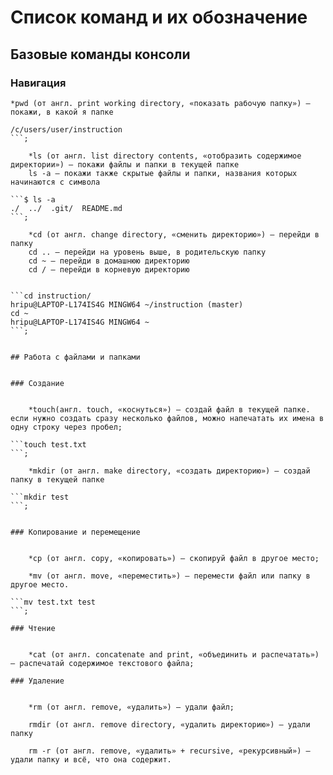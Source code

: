 # Список команд и их обозначение


## Базовые команды консоли


### Навигация


	*pwd (от англ. print working directory, «показать рабочую папку») — покажи, в какой я папке
	
```pwd
/c/users/user/instruction
```;

	*ls (от англ. list directory contents, «отобразить содержимое директории») — покажи файлы и папки в текущей папке
	ls -a — покажи также скрытые файлы и папки, названия которых начинаются с символа

```$ ls -a
./  ../  .git/  README.md
```;

	*cd (от англ. change directory, «сменить директорию») — перейди в папку
	cd .. — перейди на уровень выше, в родительскую папку
	cd ~ — перейди в домашнюю директорию
	cd / — перейди в корневую директорию


```cd instruction/
hripu@LAPTOP-L174IS4G MINGW64 ~/instruction (master)
cd ~
hripu@LAPTOP-L174IS4G MINGW64 ~
```;


## Работа с файлами и папками


### Создание


	*touch(англ. touch, «коснуться») — создай файл в текущей папке. если нужно создать сразу несколько файлов, можно напечатать их имена в одну строку через пробел;

```touch test.txt
```;

	*mkdir (от англ. make directory, «создать директорию») — создай папку в текущей папке

```mkdir test
```;


### Копирование и перемещение


	*cp (от англ. copy, «копировать») — скопируй файл в другое место;

	*mv (от англ. move, «переместить») — перемести файл или папку в другое место.

```mv test.txt test
```;

### Чтение


	*cat (от англ. concatenate and print, «объединить и распечатать») — распечатай содержимое текстового файла;

### Удаление


	*rm (от англ. remove, «удалить») — удали файл;

	rmdir (от англ. remove directory, «удалить директорию») — удали папку

	rm -r (от англ. remove, «удалить» + recursive, «рекурсивный») — удали папку и всё, что она содержит.

	
